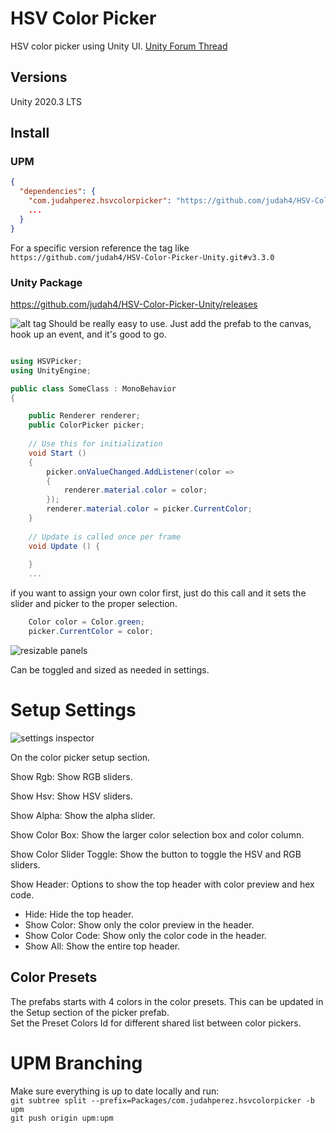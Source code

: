 HSV Color Picker
======================

HSV color picker using Unity UI. [Unity Forum Thread](https://forum.unity.com/threads/color-picker.267043/)

## Versions
Unity 2020.3 LTS

## Install

### UPM

```json
{
  "dependencies": {
    "com.judahperez.hsvcolorpicker": "https://github.com/judah4/HSV-Color-Picker-Unity.git#upm",
    ...
  }
}
```

For a specific version reference the tag like `https://github.com/judah4/HSV-Color-Picker-Unity.git#v3.3.0`

### Unity Package

<https://github.com/judah4/HSV-Color-Picker-Unity/releases>

![alt tag](https://i.imgur.com/Fn2T6Nu.png)
Should be really easy to use. Just add the prefab to the canvas, hook up an event, and it's good to go.
```csharp

using HSVPicker;
using UnityEngine;

public class SomeClass : MonoBehavior
{

	public Renderer renderer;
	public ColorPicker picker;
     
	// Use this for initialization
	void Start ()
	{
		picker.onValueChanged.AddListener(color =>
		{
			renderer.material.color = color;
		});
		renderer.material.color = picker.CurrentColor;
	}
 
	// Update is called once per frame
	void Update () {
 
	}
	...


  ```

if you want to assign your own color first, just do this call and it sets the slider and picker to the proper selection.

```csharp
    Color color = Color.green;
    picker.CurrentColor = color;
```

![resizable panels](https://raw.githubusercontent.com/judah4/HSV-Color-Picker-Unity/master/Docs/MoreFeatures.PNG)

Can be toggled and sized as needed in settings.

# Setup Settings

![settings inspector](https://raw.githubusercontent.com/judah4/HSV-Color-Picker-Unity/master/Docs/SetupSettings.PNG)

On the color picker setup section.

Show Rgb: Show RGB sliders.

Show Hsv: Show HSV sliders.

Show Alpha: Show the alpha slider.

Show Color Box: Show the larger color selection box and color column.

Show Color Slider Toggle: Show the button to toggle the HSV and RGB sliders.

Show Header: Options to show the top header with color preview and hex code.
* Hide: Hide the top header.  
* Show Color: Show only the color preview in the header.  
* Show Color Code: Show only the color code in the header.  
* Show All: Show the entire top header.  

## Color Presets
The prefabs starts with 4 colors in the color presets. This can be updated in the Setup section of the picker prefab.  
Set the Preset Colors Id for different shared list between color pickers.

# UPM Branching

Make sure everything is up to date locally and run:  
`git subtree split --prefix=Packages/com.judahperez.hsvcolorpicker -b upm`  
`git push origin upm:upm`  
